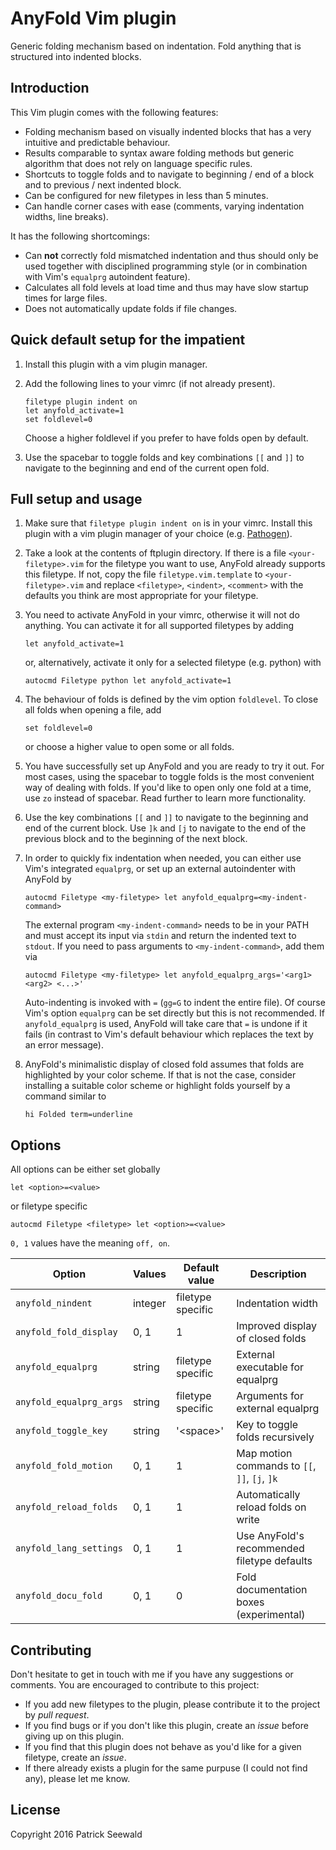 # AnyFold Vim plugin

Generic folding mechanism based on indentation. Fold anything that is structured into indented blocks.


## Introduction

This Vim plugin comes with the following features:
* Folding mechanism based on visually indented blocks that has a very intuitive and predictable behaviour.
* Results comparable to syntax aware folding methods but generic algorithm that does not rely on language specific rules.
* Shortcuts to toggle folds and to navigate to beginning / end of a block and to previous / next indented block.
* Can be configured for new filetypes in less than 5 minutes.
* Can handle corner cases with ease (comments, varying indentation widths, line breaks).

It has the following shortcomings:
* Can **not** correctly fold mismatched indentation and thus should only be used together with disciplined programming style (or in combination with Vim's `equalprg` autoindent feature).
* Calculates all fold levels at load time and thus may have slow startup times for large files.
* Does not automatically update folds if file changes.


## Quick default setup for the impatient

1. Install this plugin with a vim plugin manager.
2. Add the following lines to your vimrc (if not already present).

    ```vim
    filetype plugin indent on
    let anyfold_activate=1
    set foldlevel=0
    ```

    Choose a higher foldlevel if you prefer to have folds open by default.
3.  Use the spacebar to toggle folds and key combinations `[[` and `]]` to navigate to the beginning and end of the current open fold.


## Full setup and usage

1. Make sure that `filetype plugin indent on` is in your vimrc. Install this plugin with a vim plugin manager of your choice (e.g. [Pathogen](https://github.com/tpope/vim-pathogen)).
2. Take a look at the contents of ftplugin directory. If there is a file `<your-filetype>.vim` for the filetype you want to use, AnyFold already supports this filetype. If not, copy the file `filetype.vim.template` to `<your-filetype>.vim` and replace `<filetype>`, `<indent>`, `<comment>` with the defaults you think are most appropriate for your filetype.
3. You need to activate AnyFold in your vimrc, otherwise it will not do anything. You can activate it for all supported filetypes by adding

    ```vim
    let anyfold_activate=1
    ```

    or, alternatively, activate it only for a selected filetype (e.g. python) with

    ```vim
    autocmd Filetype python let anyfold_activate=1
    ```

4. The behaviour of folds is defined by the vim option `foldlevel`. To close all folds when opening a file, add

    ```vim
    set foldlevel=0
    ```

    or choose a higher value to open some or all folds.
5. You have successfully set up AnyFold and you are ready to try it out. For most cases, using the spacebar to toggle folds is the most convenient way of dealing with folds. If you'd like to open only one fold at a time, use `zo` instead of spacebar. Read further to learn more functionality.
6. Use the key combinations `[[` and `]]` to navigate to the beginning and end of the current block. Use `]k` and `[j` to navigate to the end of the previous block and to the beginning of the next block.
7. In order to quickly fix indentation when needed, you can either use Vim's integrated `equalprg`, or set up an external autoindenter with AnyFold by

    ```vim
    autocmd Filetype <my-filetype> let anyfold_equalprg=<my-indent-command>
    ```

    The external program `<my-indent-command>` needs to be in your PATH and must accept its input via `stdin` and return the indented text to `stdout`.
    If you need to pass arguments to `<my-indent-command>`, add them via

    ```vim
    autocmd Filetype <my-filetype> let anyfold_equalprg_args='<arg1> <arg2> <...>'
    ```

    Auto-indenting is invoked with `=` (`gg=G` to indent the entire file). Of course Vim's option `equalprg` can be set directly but this is not recommended. If `anyfold_equalprg` is used, AnyFold will take care that `=` is undone if it fails (in contrast to Vim's default behaviour which replaces the text by an error message).
8. AnyFold's minimalistic display of closed fold assumes that folds are highlighted by your color scheme. If that is not the case, consider installing a suitable color scheme or highlight folds yourself by a command similar to

    ```vim
    hi Folded term=underline
    ```


## Options

All options can be either set globally

```vim
let <option>=<value>
```

or filetype specific

```vim
autocmd Filetype <filetype> let <option>=<value>
```

`0, 1` values have the meaning `off, on`.

Option | Values | Default value |  Description
------ | -------------- | ------------- | ------------
`anyfold_nindent` | integer | filetype specific | Indentation width
`anyfold_fold_display` | 0, 1 | 1 | Improved display of closed folds
`anyfold_equalprg` | string | filetype specific | External executable for equalprg
`anyfold_equalprg_args` | string | filetype specific | Arguments for external equalprg
`anyfold_toggle_key` | string | '\<space\>' | Key to toggle folds recursively
`anyfold_fold_motion` | 0, 1 | 1 | Map motion commands to `[[`, `]]`, `[j`, `]k`
`anyfold_reload_folds` | 0, 1 | 1 | Automatically reload folds on write
`anyfold_lang_settings` | 0, 1 |  1  | Use AnyFold's recommended filetype defaults
`anyfold_docu_fold` | 0, 1 | 0 | Fold documentation boxes (experimental)

## Contributing

Don't hesitate to get in touch with me if you have any suggestions or comments. You are encouraged to contribute to this project:
* If you add new filetypes to the plugin, please contribute it to the project by *pull request*.
* If you find bugs or if you don't like this plugin, create an *issue* before giving up on this plugin.
* If you find that this plugin does not behave as you'd like for a given filetype, create an *issue*.
* If there already exists a plugin for the same purpuse (I could not find any), please let me know.


## License

Copyright 2016 Patrick Seewald
